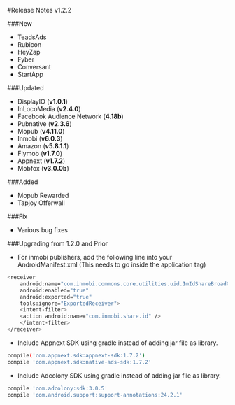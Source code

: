 #Release Notes v1.2.2

###New
* TeadsAds
* Rubicon
* HeyZap
* Fyber
* Conversant
* StartApp

###Updated
* DisplayIO (**v1.0.1**)
* InLocoMedia (**v2.4.0**)
* Facebook Audience Network (**4.18b**)
* Pubnative (**v2.3.6**)
* Mopub (**v4.11.0**)
* Inmobi (**v6.0.3**)
* Amazon (**v5.8.1.1**)
* Flymob (**v1.7.0**)
* Appnext (**v1.7.2**)
* Mobfox (**v3.0.0b**)

###Added
* Mopub Rewarded
* Tapjoy Offerwall

###Fix
* Various bug fixes

###Upgrading from 1.2.0 and Prior
* For inmobi publishers, add the following line into your AndroidManifest.xml (This needs to go inside the application tag)
```sh
<receiver
    android:name="com.inmobi.commons.core.utilities.uid.ImIdShareBroadCastReceiver"
    android:enabled="true"
    android:exported="true"
    tools:ignore="ExportedReceiver">
    <intent-filter>
	<action android:name="com.inmobi.share.id" />
    </intent-filter>
</receiver>
```
* Include Appnext SDK using gradle instead of adding jar file as library.
```sh
compile('com.appnext.sdk:appnext-sdk:1.7.2')
compile 'com.appnext.sdk:native-ads-sdk:1.7.2'
```
* Include Adcolony SDK using gradle instead of adding jar file as library.
```sh
compile 'com.adcolony:sdk:3.0.5'
compile 'com.android.support:support-annotations:24.2.1'
```
